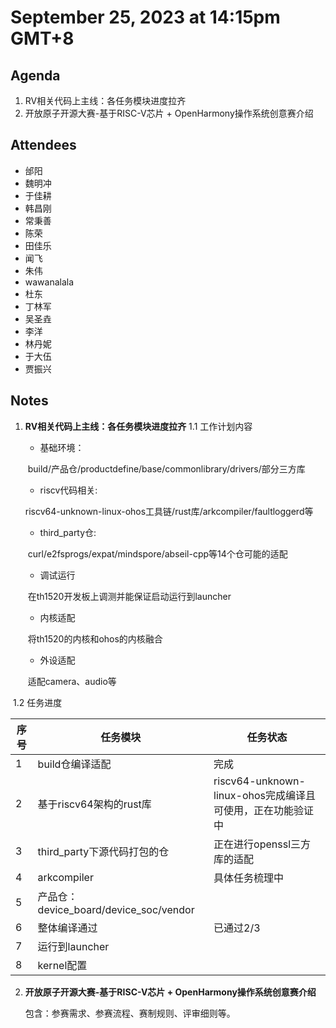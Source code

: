 # September 25, 2023 at 14:15pm GMT+8

## Agenda
1. RV相关代码上主线：各任务模块进度拉齐 
2. 开放原子开源大赛-基于RISC-V芯片 + OpenHarmony操作系统创意赛介绍

## Attendees
- 邰阳
- 魏明冲
- 于佳耕
- 韩昌刚
- 常秉善
- 陈荣
- 田佳乐
- 闻飞
- 朱伟
- wawanalala
- 杜东
- 丁林军
- 吴圣垚
- 李洋
- 林丹妮
- 于大伍
- 贾振兴

## Notes

1. **RV相关代码上主线：各任务模块进度拉齐**
   1.1  工作计划内容

   - 基础环境：

   ​        build/产品仓/productdefine/base/commonlibrary/drivers/部分三方库

   - riscv代码相关:

   ​       riscv64-unknown-linux-ohos工具链/rust库/arkcompiler/faultloggerd等

   - third_party仓:

   ​        curl/e2fsprogs/expat/mindspore/abseil-cpp等14个仓可能的适配

   - 调试运行

   ​        在th1520开发板上调测并能保证启动运行到launcher

   - 内核适配

   ​       将th1520的内核和ohos的内核融合

   - 外设适配

   ​       适配camera、audio等

​       1.2 任务进度

| **序号** | **任务模块**                           | 任务状态                                                   |
| -------- | -------------------------------------- | ---------------------------------------------------------- |
| 1        | build仓编译适配                        | 完成                                                       |
| 2        | 基于riscv64架构的rust库                | riscv64-unknown-linux-ohos完成编译且可使用，正在功能验证中 |
| 3        | third_party下源代码打包的仓            | 正在进行openssl三方库的适配                                |
| 4        | arkcompiler                            | 具体任务梳理中                                             |
| 5        | 产品仓：device_board/device_soc/vendor |                                                            |
| 6        | 整体编译通过                           | 已通过2/3                                                  |
| 7        | 运行到launcher                         |                                                            |
| 8        | kernel配置                             |                                                            |

2. **开放原子开源大赛-基于RISC-V芯片 + OpenHarmony操作系统创意赛介绍**

   包含：参赛需求、参赛流程、赛制规则、评审细则等。

